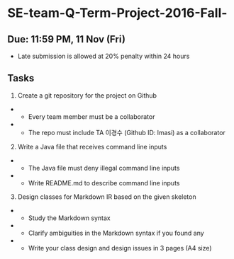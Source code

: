 # SE-team-Q-Term-Project-2016-Fall-


## Due: 11:59 PM, 11 Nov (Fri)
- Late submission is allowed at 20% penalty within 24 hours


## Tasks
1. Create a git repository for the project on Github
  *  - Every team member must be a collaborator
  *  - The repo must include TA 이경수 (Github ID: lmasi) as a collaborator
2. Write a Java file that receives command line inputs
  *  - The Java file must deny illegal command line inputs
  *  - Write README.md to describe command line inputs
3. Design classes for Markdown IR based on the given skeleton
  *  - Study the Markdown syntax
  *  - Clarify ambiguities in the Markdown syntax if you found any
  *  - Write your class design and design issues in 3 pages (A4 size)
